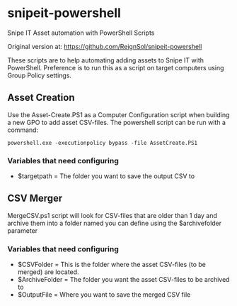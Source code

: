 # snipeit-powershell
Snipe IT Asset automation with PowerShell Scripts

Original version at:
https://github.com/ReignSol/snipeit-powershell


These scripts are to help automating adding assets to Snipe IT with PowerShell. Preference is to
run this as a script on target computers using Group Policy settings.

## Asset Creation
Use the Asset-Create.PS1 as a Computer Configuration script when building a new GPO to
add asset CSV-files. The powershell script can be run with a command:

`powershell.exe -executionpolicy bypass -file AssetCreate.PS1`

### Variables that need configuring
* $targetpath = The folder you want to save the output CSV to

## CSV Merger

MergeCSV.ps1 script will look for CSV-files that are older than 1 day and archive them into a folder named you can
define using the $archivefolder parameter

### Variables that need configuring
* $CSVFolder = This is the folder where the asset CSV-files (to be merged) are located.
* $ArchiveFolder = The folder you want the asset CSV-files to be archived to
* $OutputFile = Where you want to save the merged CSV file
